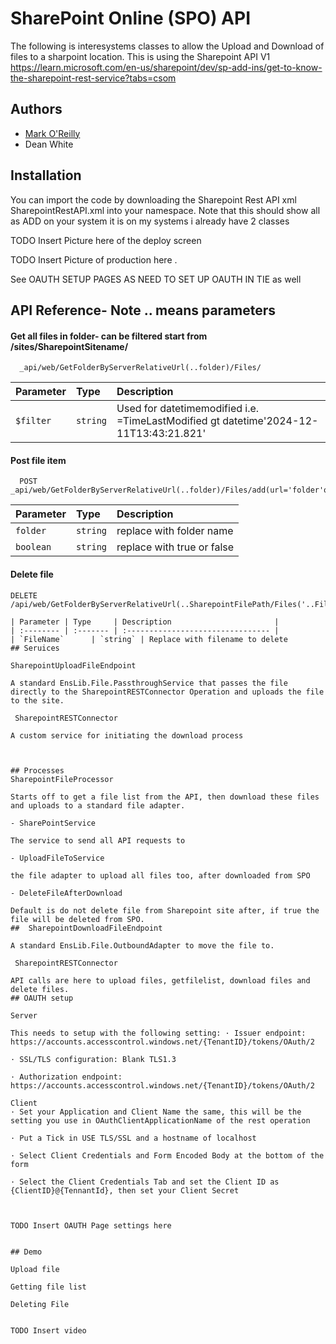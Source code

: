 
# SharePoint Online (SPO) API 

The following is interesystems classes to allow the Upload and Download of files to a sharpoint location. This is using the Sharepoint API V1 https://learn.microsoft.com/en-us/sharepoint/dev/sp-add-ins/get-to-know-the-sharepoint-rest-service?tabs=csom



## Authors

- [Mark O'Reilly](https://www.github.com/Sparkei)
- Dean White



## Installation

You can import the code by downloading the Sharepoint Rest API xml SharepointRestAPI.xml into your namespace. Note that this should show all as ADD on your system it is on my systems i already have 2 classes

TODO Insert Picture here of the deploy screen 

TODO Insert Picture of production here .

See OAUTH SETUP PAGES AS NEED TO SET UP OAUTH IN TIE as well

    
## API Reference- Note .. means parameters

#### Get all files in folder- can be filtered  start from /sites/SharepointSitename/

```http
  _api/web/GetFolderByServerRelativeUrl(..folder)/Files/
```

| Parameter | Type     | Description                |
| :-------- | :------- | :------------------------- |
| `$filter` | `string` | Used for datetimemodified i.e. =TimeLastModified gt datetime'2024-12-11T13:43:21.821' |

#### Post file  item

```http
  POST _api/web/GetFolderByServerRelativeUrl(..folder)/Files/add(url='folder'overwrite=..boolean)
```

| Parameter | Type     | Description                       |
| :-------- | :------- | :-------------------------------- |
| `folder`      | `string` | replace with folder name     
| `boolean`      | `string` | replace with true or false   
#### Delete file 
```http
DELETE /api/web/GetFolderByServerRelativeUrl(..SharepointFilePath/Files('..FileName)')

| Parameter | Type     | Description                       |
| :-------- | :------- | :-------------------------------- |
| `FileName`      | `string` | Replace with filename to delete    
## Seruices 

SharepointUploadFileEndpoint

A standard EnsLib.File.PassthroughService that passes the file directly to the SharepointRESTConnector Operation and uploads the file to the site.

 SharepointRESTConnector

A custom service for initiating the download process



## Processes
SharepointFileProcessor

Starts off to get a file list from the API, then download these files and uploads to a standard file adapter.

- SharePointService

The service to send all API requests to

- UploadFileToService

the file adapter to upload all files too, after downloaded from SPO

- DeleteFileAfterDownload

Default is do not delete file from Sharepoint site after, if true the file will be deleted from SPO.
##  SharepointDownloadFileEndpoint

A standard EnsLib.File.OutboundAdapter to move the file to.

 SharepointRESTConnector

API calls are here to upload files, getfilelist, download files and delete files.
## OAUTH setup

Server

This needs to setup with the following setting: · Issuer endpoint: https://accounts.accesscontrol.windows.net/{TenantID}/tokens/OAuth/2

· SSL/TLS configuration: Blank TLS1.3

· Authorization endpoint: https://accounts.accesscontrol.windows.net/{TenantID}/tokens/OAuth/2

Client
· Set your Application and Client Name the same, this will be the setting you use in OAuthClientApplicationName of the rest operation

· Put a Tick in USE TLS/SSL and a hostname of localhost

· Select Client Credentials and Form Encoded Body at the bottom of the form

· Select the Client Credentials Tab and set the Client ID as {ClientID}@{TennantId}, then set your Client Secret



TODO Insert OAUTH Page settings here 

 
## Demo

Upload file

Getting file list 

Deleting File


TODO Insert video

